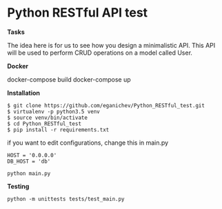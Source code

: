 Python RESTful API test
======================================

**Tasks**

The idea here is for us to see how you design a minimalistic API. This API will be 
used to perform CRUD operations on a model called User.

**Docker**

docker-compose build
docker-compose up

**Installation**
```
$ git clone https://github.com/eganichev/Python_RESTful_test.git
$ virtualenv -p python3.5 venv
$ source venv/bin/activate
$ cd Python_RESTful_test
$ pip install -r requirements.txt
```
if you want to edit configurations, change this in main.py 
```
HOST = '0.0.0.0'
DB_HOST = 'db'
```
```
python main.py
```

**Testing**

```
python -m unittests tests/test_main.py
```
